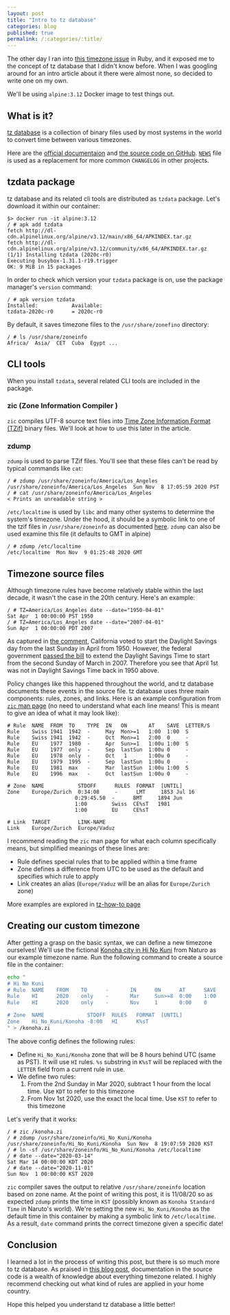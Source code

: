 ```yaml
---
layout: post
title: "Intro to tz database"
categories: blog
published: true
permalink: /:categories/:title/
---
```


The other day I ran into [this timezone issue](https://github.com/tzinfo/tzinfo/issues/120) in Ruby, and it exposed me to the concept of tz database that I didn't know before. When I was googling around for an intro article about it there were almost none, so decided to write one on my own.

We'll be using `alpine:3.12` Docker image to test things out.

## What is it?

[tz database](https://en.wikipedia.org/wiki/Tz_database) is a collection of binary files used by most systems in the world to convert time between various timezones.

Here are the [official documentaion](https://data.iana.org/time-zones/tz-link.html) and [the source code on GitHub](https://github.com/eggert/tz). [`NEWS`](https://github.com/eggert/tz/blob/master/NEWS) file is used as a replacement for more common `CHANGELOG` in other projects.

## tzdata package

tz database and its related cli tools are distributed as `tzdata` package. Let's download it within our container:

```
$> docker run -it alpine:3.12
/ # apk add tzdata
fetch http://dl-cdn.alpinelinux.org/alpine/v3.12/main/x86_64/APKINDEX.tar.gz
fetch http://dl-cdn.alpinelinux.org/alpine/v3.12/community/x86_64/APKINDEX.tar.gz
(1/1) Installing tzdata (2020c-r0)
Executing busybox-1.31.1-r19.trigger
OK: 9 MiB in 15 packages
```

In order to check which version your `tzdata` package is on, use the package manager's `version` command:

```
/ # apk version tzdata
Installed:           Available:
tzdata-2020c-r0      = 2020c-r0
```

By default, it saves timezone files to the `/usr/share/zonefino` directory:

```
/ # ls /usr/share/zoneinfo
Africa/  Asia/  CET  Cuba  Egypt ...
```

## CLI tools

When you install `tzdata`, several related CLI tools are included in the package.

### zic (Zone Information Compiler )

`zic` compiles UTF-8 source text files into [Time Zone Information Format (TZif)](https://man7.org/linux/man-pages/man5/tzfile.5.html
) binary files. We'll look at how to use this later in the article.

### zdump

`zdump` is used to parse TZif files. You'll see that these files can't be read by typical commands like `cat`:

```
/ # zdump /usr/share/zoneinfo/America/Los_Angeles
/usr/share/zoneinfo/America/Los_Angeles  Sun Nov  8 17:05:59 2020 PST
/ # cat /usr/share/zoneinfo/America/Los_Angeles
< Prints an unreadable string >
```

`/etc/localtime` is used by `libc` and many other systems to determine the system's timezone. Under the hood, it should be a symbolic link to one of the tzif files in `/usr/share/zoneinfo` as documented [here](https://www.freedesktop.org/software/systemd/man/localtime.html). `zdump` can also be used examine this file (it defaults to GMT in alpine)

```
/ # zdump /etc/localtime
/etc/localtime  Mon Nov  9 01:25:48 2020 GMT
```

## Timezone source files

Although timezone rules have become relatively stable within the last decade, it wasn't the case in the 20th century. Here's an example:

```
/ # TZ=America/Los_Angeles date --date="1950-04-01"
Sat Apr  1 00:00:00 PST 1950
/ # TZ=America/Los_Angeles date --date="2007-04-01"
Sun Apr  1 00:00:00 PDT 2007
```

As captured in [the comment](https://github.com/eggert/tz/blob/beba17f43925823308c6f7f0d5ca9b52d00d351f/northamerica#L525), California voted to start the Daylight Savings day from the last Sunday in April from 1950. However, the federal government [passed the bill](https://en.wikipedia.org/wiki/Daylight_saving_time_in_the_United_States#2005%E2%80%932009:_Second_extension) to extend the Daylight Savings Time to start from the second Sunday of March in 2007. Therefore you see that April 1st was not in Daylight Savings Time back in 1950 above.

Policy changes like this happened throughout the world, and tz database documents these events in the source file. tz database uses three main components: rules, zones, and links. Here is an example configuration from [`zic` man page](https://man7.org/linux/man-pages/man8/zic.8.html) (no need to understand what each line means! This is meant to give an idea of what it may look like):

```
# Rule  NAME  FROM  TO    TYPE  IN   ON       AT    SAVE  LETTER/S
Rule    Swiss 1941  1942  -     May  Mon>=1   1:00  1:00  S
Rule    Swiss 1941  1942  -     Oct  Mon>=1   2:00  0     -
Rule    EU    1977  1980  -     Apr  Sun>=1   1:00u 1:00  S
Rule    EU    1977  only  -     Sep  lastSun  1:00u 0     -
Rule    EU    1978  only  -     Oct   1       1:00u 0     -
Rule    EU    1979  1995  -     Sep  lastSun  1:00u 0     -
Rule    EU    1981  max   -     Mar  lastSun  1:00u 1:00  S
Rule    EU    1996  max   -     Oct  lastSun  1:00u 0     -

# Zone  NAME           STDOFF      RULES  FORMAT  [UNTIL]
Zone    Europe/Zurich  0:34:08     -      LMT     1853 Jul 16
                      0:29:45.50  -      BMT     1894 Jun
                      1:00        Swiss  CE%sT   1981
                      1:00        EU     CE%sT

# Link  TARGET         LINK-NAME
Link    Europe/Zurich  Europe/Vaduz
```

I recommend reading the `zic` man page for what each column specifically means, but simplified meanings of these lines are:
- Rule defines special rules that to be applied within a time frame
- Zone defines a difference from UTC to be used as the default and specifies which rule to apply
- Link creates an alias (`Europe/Vaduz` will be an alias for `Europe/Zurich` zone)

More examples are explored in [tz-how-to page](https://data.iana.org/time-zones/tz-how-to.html)

## Creating our custom timezone

After getting a grasp on the basic syntax, we can define a new timezone ourselves! We'll use the fictional [Konoha city in Hi No Kuni](https://naruto.fandom.com/wiki/Land_of_Fire) from Naturo as our example timezone name. Run the following command to create a source file in the container:

```sh
echo "
# Hi No Kuni
# Rule  NAME    FROM    TO      -       IN      ON      AT      SAVE    LETTER/S
Rule    HI      2020    only    -       Mar     Sun>=8  0:00    1:00    D
Rule    HI      2020    only    -       Nov     1       0:00    0       S

# Zone  NAME              STDOFF  RULES   FORMAT  [UNTIL]
Zone    Hi_No_Kuni/Konoha -8:00   HI      K%sT
" > /konoha.zi
```

The above config defines the following rules:
- Define `Hi_No_Kuni/Konoha` zone that will be 8 hours behind UTC (same as PST). It will use `HI` rules. `%s` substring in `K%sT` will be replaced with the `LETTER` field from a current rule in use.
- We define two rules:
  1. From the 2nd Sunday in Mar 2020, subtract 1 hour from the local time. Use `KDT` to refer to this timezone
  2. From Nov 1st 2020, use the exact the local time. Use `KST` to refer to this timezone

Let's verify that it works:

```
/ # zic /konoha.zi
/ # zdump /usr/share/zoneinfo/Hi_No_Kuni/Konoha
/usr/share/zoneinfo/Hi_No_Kuni/Konoha  Sun Nov  8 19:07:59 2020 KST
/ # ln -sf /usr/share/zoneinfo/Hi_No_Kuni/Konoha /etc/localtime
/ # date --date="2020-03-14"
Sat Mar 14 00:00:00 KDT 2020
/ # date --date="2020-11-01"
Sun Nov  1 00:00:00 KST 2020
```

`zic` compiler saves the output to relative `/usr/share/zoneinfo` location based on zone name. At the point of writing this post, it is 11/08/20 so as expected `zdump` prints the time in `KST` (possibly known as `Konoha Standard Time` in Naruto's world). We're setting the new `Hi_No_Kuni/Konoha` as the default time in this container by making a symbolic link to `/etc/localtime`. As a result, `date` command prints the correct timezone given a specific date!

## Conclusion
I learned a lot in the process of writing this post, but there is so much more to tz database. As praised in [this blog post](https://blog.jonudell.net/2009/10/23/a-literary-appreciation-of-the-olsonzoneinfotz-database/), documentation in the source code is a wealth of knowledge about everything timezone related. I highly recommend checking out what kind of rules are applied in your home country.

Hope this helped you understand tz database a little better!
